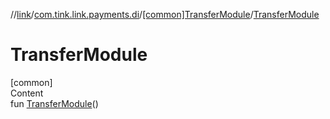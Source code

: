 //[link](../../index.md)/[com.tink.link.payments.di](../index.md)/[[common]TransferModule](index.md)/[TransferModule](-transfer-module.md)



# TransferModule  
[common]  
Content  
fun [TransferModule](-transfer-module.md)()  



